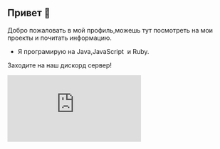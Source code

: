 ## Привет 👋

Добро пожаловать в мой профиль,можешь тут посмотреть на мои проекты и почитать информацию.
- Я програмирую на Java,JavaScript  и Ruby.

Заходите на наш дискорд сервер! 

[![Discord](https://discordapp.com/api/guilds/712958878446256171/widget.json)](https://discord.gg/Qb7tHvw)
